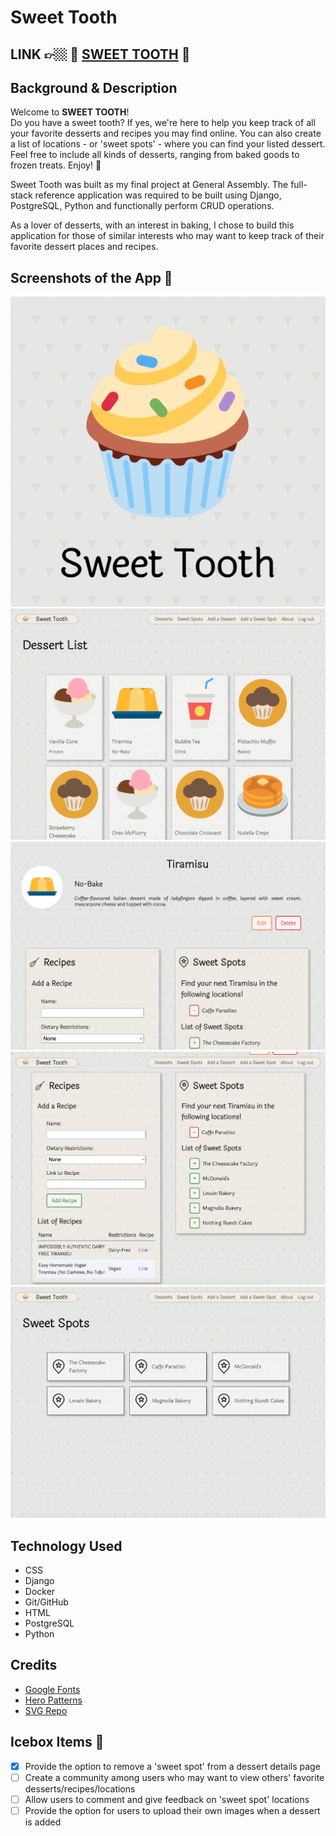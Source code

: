 # Sweet Tooth

## LINK 👉🏼 🧁 [SWEET TOOTH](https://sweet-tooth.up.railway.app/) 🧁

## Background & Description
Welcome to **SWEET TOOTH**!<br /> 
Do you have a sweet tooth? If yes, we're here to help you keep track of all your favorite desserts and recipes you may find online. You can also create a list of locations - or 'sweet spots' - where you can find your listed dessert. Feel free to include all kinds of desserts, ranging from baked goods to frozen treats. Enjoy! 🍦

Sweet Tooth was built as my final project at General Assembly. The full-stack reference application was required to be built using Django, PostgreSQL, Python and functionally perform CRUD operations.

As a lover of desserts, with an interest in baking, I chose to build this application for those of similar interests who may want to keep track of their favorite dessert places and recipes.

## Screenshots of the App 📸
![Sweet Tooth Logo](./main_app/static/images/logo.png)
![Dessert Index Page](./main_app/static/images/dessert-list.png)
![Dessert Details Page](./main_app/static/images/dessert-details1.png)
![Dessert Recipes and Sweet Spots](./main_app/static/images/dessert-details2.png)
![Sweet Spots Index Page](./main_app/static/images/spots.png)

## Technology Used
  - CSS
  - Django
  - Docker
  - Git/GitHub
  - HTML
  - PostgreSQL
  - Python

## Credits
- [Google Fonts](https://fonts.google.com/)
- [Hero Patterns](https://heropatterns.com/)
- [SVG Repo](https://www.svgrepo.com/)

## Icebox Items 🧊
  - [x] Provide the option to remove a 'sweet spot' from a dessert details page
  - [ ] Create a community among users who may want to view others' favorite desserts/recipes/locations
  - [ ] Allow users to comment and give feedback on 'sweet spot' locations
  - [ ] Provide the option for users to upload their own images when a dessert is added